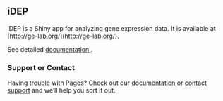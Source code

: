 ## iDEP
iDEP is a Shiny app for analyzing gene expression data. It is available at [http://ge-lab.org/](http://ge-lab.org/).

See detailed [documentation ](https://idepsite.wordpress.com/).

### Support or Contact

Having trouble with Pages? Check out our [documentation](https://help.github.com/categories/github-pages-basics/) or [contact support](https://github.com/contact) and we’ll help you sort it out.
